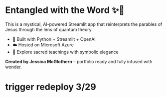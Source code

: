 # Entangled with the Word ✨🧬

This is a mystical, AI-powered Streamlit app that reinterprets the parables of Jesus through the lens of quantum theory.

- 🚀 Built with Python + Streamlit + OpenAI
- ☁️ Hosted on Microsoft Azure
- 📖 Explore sacred teachings with symbolic elegance

**Created by Jessica McGlothern** – portfolio ready and fully infused with wonder.
# trigger redeploy 3/29

